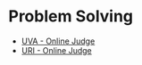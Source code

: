 # Problem Solving
- [UVA - Online Judge](https://uva.onlinejudge.org/)
- [URI - Online Judge](https://www.urionlinejudge.com.br/judge/en)